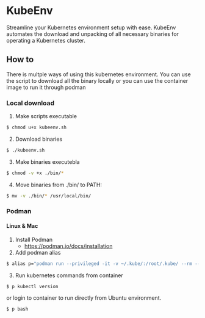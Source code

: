 # KubeEnv

Streamline your Kubernetes environment setup with ease.
KubeEnv automates the download and unpacking of all necessary binaries for operating a Kubernetes cluster.

## How to 

There is multple ways of using this kubernetes environment. 
You can use the script to download all the binary locally or you can use the container image to run it through podman
### Local download

1. Make scripts executable
```bash
$ chmod u+x kubeenv.sh
```

2. Download binaries
```bash
$ ./kubeenv.sh
```

3. Make binaries executebla
```bash
$ chmod -v +x ./bin/*
```

4. Move binaries from ./bin/ to PATH:
```bash
$ mv -v ./bin/* /usr/local/bin/
```

### Podman

#### Linux & Mac

1. Install Podman
    - https://podman.io/docs/installation
2. Add podman alias
```bash
$ alias p="podman run --privileged -it -v ~/.kube/:/root/.kube/ --rm --name kubepod ghrc.io/xaner4/kubepod:latest"
```
3. Run kubernetes commands from container
```bash
$ p kubectl version
```

or login to container to run directly from Ubuntu environment.
```bash
$ p bash
```
